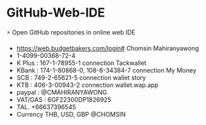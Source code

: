 # GitHub-Web-IDE
⚡ Open GitHub repositories in online web IDE

- https://web.budgetbakers.com/login# Chomsin Mahiranyawong
- 1-4099-00368-72-4 
- K Plus : 167-1-78955-1 connection Tackwallet
- KBank : 174-1-80868-0, 108-8-34384-7 connection My Money
- SCB : 749-2-65621-5 connection wallet story
- KTB : 406-3-00943-2 connection wallet.wap.app
- paypal : @CMAHIRANYAWONG
- VAT/GAS : 6GF22300DP1826925
- TAL. +66637396545
- Currency THB, USD, GBP
  @CHOMSIN

